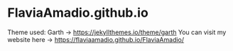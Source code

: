 # FlaviaAmadio.github.io
Theme used: Garth -> https://jekyllthemes.io/theme/garth
You can visit my website here -> https://flaviaamadio.github.io/FlaviaAmadio/

